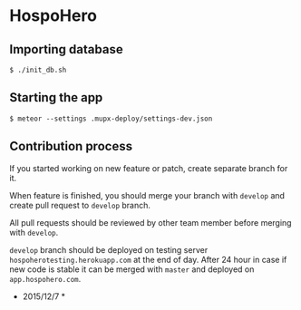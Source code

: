# HospoHero

## Importing database

```
$ ./init_db.sh
```

## Starting the app

```
$ meteor --settings .mupx-deploy/settings-dev.json
```

## Contribution process

If you started working on new feature or patch, create separate branch for it.

When feature is finished, you should merge your branch with `develop` and create pull request to `develop` branch.

All pull requests should be reviewed by other team member before merging with `develop`.

`develop` branch should be deployed on testing server `hospoherotesting.herokuapp.com` at the end of day. After 24 hour in case if new code is stable it can be merged with `master` and deployed on `app.hospohero.com`.

* 2015/12/7 *

